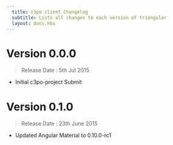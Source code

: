 ```yaml
---
  title: c3po client Changelog
  subtitle: Lists all changes to each version of triangular
  layout: docs.hbs
---
```


# Version 0.0.0
> Release Date : 5th Jul 2015

- Initial c3po-project Submit

# Version 0.1.0
> Release Date : 23th June 2015

- Updated Angular Material to 0.10.0-rc1

